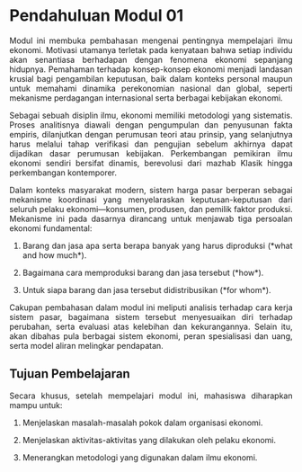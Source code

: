 # Pendahuluan Modul 01

<p align="justify">
Modul ini membuka pembahasan mengenai pentingnya mempelajari ilmu ekonomi. Motivasi utamanya terletak pada kenyataan bahwa setiap individu akan senantiasa berhadapan dengan fenomena ekonomi sepanjang hidupnya. Pemahaman terhadap konsep-konsep ekonomi menjadi landasan krusial bagi pengambilan keputusan, baik dalam konteks personal maupun untuk memahami dinamika perekonomian nasional dan global, seperti mekanisme perdagangan internasional serta berbagai kebijakan ekonomi.
</p>

<p align="justify">
Sebagai sebuah disiplin ilmu, ekonomi memiliki metodologi yang sistematis. Proses analitisnya diawali dengan pengumpulan dan penyusunan fakta empiris, dilanjutkan dengan perumusan teori atau prinsip, yang selanjutnya harus melalui tahap verifikasi dan pengujian sebelum akhirnya dapat dijadikan dasar perumusan kebijakan. Perkembangan pemikiran ilmu ekonomi sendiri bersifat dinamis, berevolusi dari mazhab Klasik hingga perkembangan kontemporer.
</p>

<p align="justify">
Dalam konteks masyarakat modern, sistem harga pasar berperan sebagai mekanisme koordinasi yang menyelaraskan keputusan-keputusan dari seluruh pelaku ekonomi—konsumen, produsen, dan pemilik faktor produksi. Mekanisme ini pada dasarnya dirancang untuk menjawab tiga persoalan ekonomi fundamental:
</p>

1. <p align="justify">Barang dan jasa apa serta berapa banyak yang harus diproduksi (*what and how much*).</p>
2. <p align="justify">Bagaimana cara memproduksi barang dan jasa tersebut (*how*).</p>
3. <p align="justify">Untuk siapa barang dan jasa tersebut didistribusikan (*for whom*).</p>

<p align="justify">
Cakupan pembahasan dalam modul ini meliputi analisis terhadap cara kerja sistem pasar, bagaimana sistem tersebut menyesuaikan diri terhadap perubahan, serta evaluasi atas kelebihan dan kekurangannya. Selain itu, akan dibahas pula berbagai sistem ekonomi, peran spesialisasi dan uang, serta model aliran melingkar pendapatan.
</p>

## Tujuan Pembelajaran

<p align="justify">
Secara khusus, setelah mempelajari modul ini, mahasiswa diharapkan mampu untuk:
</p>

1. <p align="justify">Menjelaskan masalah-masalah pokok dalam organisasi ekonomi.</p>
2. <p align="justify">Menjelaskan aktivitas-aktivitas yang dilakukan oleh pelaku ekonomi.</p>
3. <p align="justify">Menerangkan metodologi yang digunakan dalam ilmu ekonomi.</p>
